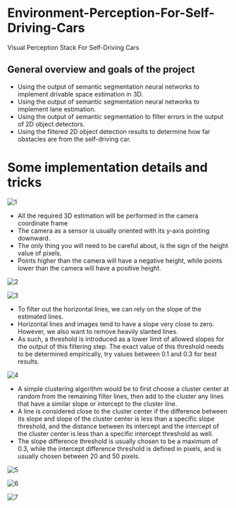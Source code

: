 # Environment-Perception-For-Self-Driving-Cars
Visual Perception Stack For Self-Driving Cars 


## General overview and goals of the project

- Using the output of semantic segmentation neural networks to implement drivable space estimation in 3D.
- Using the output of semantic segmentation neural networks to implement lane estimation.
- Using the output of semantic segmentation to filter errors in the output of 2D object detectors.
- Using the filtered 2D object detection results to determine how far obstacles are from the self-driving car.

# Some implementation details and tricks

![1](https://user-images.githubusercontent.com/30608533/64910373-4ea5f300-d71e-11e9-9715-88c9318a0221.jpg)


- All the required 3D estimation will be performed in the camera coordinate frame
- The camera as a sensor is usually oriented with its y-axis pointing downward.
- The only thing you will need to be careful about, is the sign of the height value of pixels. 
- Points higher than the camera will have a negative height, while points lower than the camera will have a positive height. 

![2](https://user-images.githubusercontent.com/30608533/64910374-52d21080-d71e-11e9-94ef-4419708de081.jpg)


![3](https://user-images.githubusercontent.com/30608533/64910377-582f5b00-d71e-11e9-95eb-1ed8ed0d823c.jpg)

- To filter out the horizontal lines, we can rely on the slope of the estimated lines. 
- Horizontal lines and images tend to have a slope very close to zero. However, we also want to remove heavily slanted lines. 
- As such, a threshold is introduced as a lower limit of allowed slopes for the output of this filtering step. The exact value of this threshold needs to be determined empirically, try values between 0.1 and 0.3 for best results.


![4](https://user-images.githubusercontent.com/30608533/64910416-ec012700-d71e-11e9-837a-94d3c6b7c2a8.jpg)

- A simple clustering algorithm would be to first choose a cluster center at random from the remaining filter lines, then add to the cluster any lines that have a similar slope or intercept to the cluster line. 
- A line is considered close to the cluster center if the difference between its slope and slope of the cluster center is less than a specific slope threshold, and the distance between its intercept and the intercept of the cluster center is less than a specific intercept threshold as well. 
- The slope difference threshold is usually chosen to be a maximum of 0.3, while the intercept difference threshold is defined in pixels, and is usually chosen between 20 and 50 pixels.

![5](https://user-images.githubusercontent.com/30608533/64910417-eefc1780-d71e-11e9-8b4f-81e4205276e9.jpg)


![6](https://user-images.githubusercontent.com/30608533/64910420-f28f9e80-d71e-11e9-9ffd-185dcf9f1383.jpg)


![7](https://user-images.githubusercontent.com/30608533/64910424-02a77e00-d71f-11e9-9dcb-1dccd23dc9ae.jpg)


